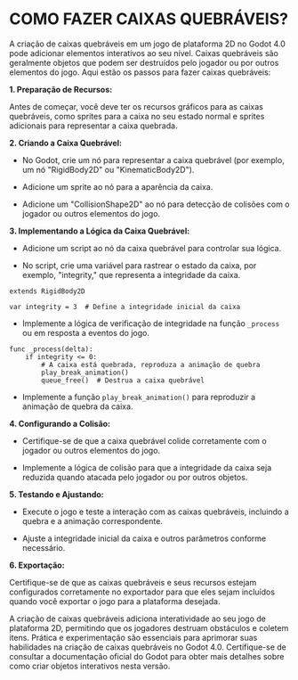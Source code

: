 # COMO FAZER CAIXAS QUEBRÁVEIS?
A criação de caixas quebráveis em um jogo de plataforma 2D no Godot 4.0 pode adicionar elementos interativos ao seu nível. Caixas quebráveis são geralmente objetos que podem ser destruídos pelo jogador ou por outros elementos do jogo. Aqui estão os passos para fazer caixas quebráveis:

**1. Preparação de Recursos:**

Antes de começar, você deve ter os recursos gráficos para as caixas quebráveis, como sprites para a caixa no seu estado normal e sprites adicionais para representar a caixa quebrada.

**2. Criando a Caixa Quebrável:**

- No Godot, crie um nó para representar a caixa quebrável (por exemplo, um nó "RigidBody2D" ou "KinematicBody2D").

- Adicione um sprite ao nó para a aparência da caixa.

- Adicione um "CollisionShape2D" ao nó para detecção de colisões com o jogador ou outros elementos do jogo.

**3. Implementando a Lógica da Caixa Quebrável:**

- Adicione um script ao nó da caixa quebrável para controlar sua lógica.

- No script, crie uma variável para rastrear o estado da caixa, por exemplo, "integrity," que representa a integridade da caixa.

```gdscript
extends RigidBody2D

var integrity = 3  # Define a integridade inicial da caixa
```

- Implemente a lógica de verificação de integridade na função `_process` ou em resposta a eventos do jogo.

```gdscript
func _process(delta):
    if integrity <= 0:
        # A caixa está quebrada, reproduza a animação de quebra
        play_break_animation()
        queue_free()  # Destrua a caixa quebrável
```

- Implemente a função `play_break_animation()` para reproduzir a animação de quebra da caixa.

**4. Configurando a Colisão:**

- Certifique-se de que a caixa quebrável colide corretamente com o jogador ou outros elementos do jogo.

- Implemente a lógica de colisão para que a integridade da caixa seja reduzida quando atacada pelo jogador ou por outros objetos.

**5. Testando e Ajustando:**

- Execute o jogo e teste a interação com as caixas quebráveis, incluindo a quebra e a animação correspondente.

- Ajuste a integridade inicial da caixa e outros parâmetros conforme necessário.

**6. Exportação:**

Certifique-se de que as caixas quebráveis e seus recursos estejam configurados corretamente no exportador para que eles sejam incluídos quando você exportar o jogo para a plataforma desejada.

A criação de caixas quebráveis adiciona interatividade ao seu jogo de plataforma 2D, permitindo que os jogadores destruam obstáculos e coletem itens. Prática e experimentação são essenciais para aprimorar suas habilidades na criação de caixas quebráveis no Godot 4.0. Certifique-se de consultar a documentação oficial do Godot para obter mais detalhes sobre como criar objetos interativos nesta versão.